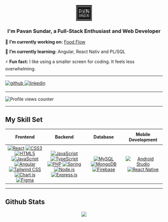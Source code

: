 <div align="center">
  <img src="https://github.com/pavansundar9/pavansundarportfolio/blob/main/public/pavan_sundar_logo.png?raw=true" align="center" height="50" width="50" />
</div>

### <div align="center">I'm Pavan Sundar, a Full-Stack Enthusiast and Web Developer</div>

🔭 **I’m currently working on:** [Food Flow](https://github.com/pavansundar9/FoodFlow)

🌱 **I’m currently learning:** Angular, React Nativ and PL/SQL

⚡ **Fun fact:** I like using a smaller screen for coding. It feels less overwhelming.

---

<div>
  <a href="https://github.com/pavansundar9" target="_blank">
    <img src=https://img.shields.io/badge/github-%2324292e.svg?&style=for-the-badge&logo=github&logoColor=white alt=github style="margin-bottom: 5px;" />
  </a>
  <a href="https://linkedin.com/in/pavan-sundar" target="_blank">
    <img src=https://img.shields.io/badge/linkedin-%231E77B5.svg?&style=for-the-badge&logo=linkedin&logoColor=white alt=linkedin style="margin-bottom: 5px;" />
  </a>
</div>

---
![Profile views counter](https://komarev.com/ghpvc/?username=pavansundar9&&style=flat-square)

---

## My Skill Set

<table>
  <thead height="50px">
    <th>Frontend</th>
    <th>Backend</th>
    <th>Database</th>
    <th>Mobile Development</th>
  </thead>
  <tr padding="10px">
    <td align="center" width="25%">
<!--       <h3>Frontend</h3> -->
      <a href="https://reactjs.org/" target="_blank"><img src="https://profilinator.rishav.dev/skills-assets/react-original-wordmark.svg" alt="React" height="50" /></a>
      <a href="https://www.w3schools.com/css/" target="_blank"><img src="https://profilinator.rishav.dev/skills-assets/css3-original-wordmark.svg" alt="CSS3" height="50" /></a>
      <a href="https://en.wikipedia.org/wiki/HTML5" target="_blank"><img src="https://profilinator.rishav.dev/skills-assets/html5-original-wordmark.svg" alt="HTML5" height="50" /></a>
      <a href="https://www.javascript.com/" target="_blank"><img src="https://profilinator.rishav.dev/skills-assets/javascript-original.svg" alt="JavaScript" height="50" /></a>
      <a href="https://angular.io/" target="_blank"><img src="https://profilinator.rishav.dev/skills-assets/angularjs-original.svg" alt="Angular" height="50" /></a>
      <a href="https://www.tailwindcss.com/" target="_blank"><img src="https://profilinator.rishav.dev/skills-assets/tailwindcss.svg" alt="Tailwind CSS" height="50" /></a>
      <a href="https://www.chartjs.org/" target="_blank"><img src="https://profilinator.rishav.dev/skills-assets/logo-title.svg" alt="Chart.js" height="50" /></a>
      <a href="https://www.figma.com/" target="_blank"><img src="https://profilinator.rishav.dev/skills-assets/figma-icon.svg" alt="Figma" height="50" /></a>
    </td>
    <td align="center" width="25%">
<!--       <h3>Backend</h3> -->
      <a href="https://www.javascript.com/" target="_blank"><img src="https://profilinator.rishav.dev/skills-assets/javascript-original.svg" alt="JavaScript" height="50" /></a>
      <a href="https://www.typescriptlang.org/" target="_blank"><img src="https://profilinator.rishav.dev/skills-assets/typescript-original.svg" alt="TypeScript" height="50" /></a>
      <a href="https://www.php.net/" target="_blank"><img src="https://profilinator.rishav.dev/skills-assets/php-original.svg" alt="PHP" height="50" /></a>
      <a href="https://spring.io/projects/spring-framework" target="_blank"><img src="https://profilinator.rishav.dev/skills-assets/springio-icon.svg" alt="Spring" height="50" /></a>
      <a href="https://nodejs.org/" target="_blank"><img src="https://profilinator.rishav.dev/skills-assets/nodejs-original-wordmark.svg" alt="Node.js" height="50" /></a>
      <a href="https://expressjs.com/" target="_blank"><img src="https://profilinator.rishav.dev/skills-assets/express-original-wordmark.svg" alt="Express.js" height="50" /></a>
    </td>
    <td align="center" width="25%">
<!--       <h3>Database</h3> -->
      <a href="https://www.mysql.com/" target="_blank"><img src="https://profilinator.rishav.dev/skills-assets/mysql-original-wordmark.svg" alt="MySQL" height="50" /></a>
      <a href="https://www.mongodb.com/" target="_blank"><img src="https://profilinator.rishav.dev/skills-assets/mongodb-original-wordmark.svg" alt="MongoDB" height="50" /></a>
      <a href="https://firebase.google.com/" target="_blank"><img src="https://cdn.jsdelivr.net/gh/devicons/devicon/icons/firebase/firebase-plain.svg" alt="Firebase" height="50" /></a>
    </td>
    <td align="center" width="25%">
<!--       <h3>Mobile Development</h3> -->
      <a href="https://developer.android.com/studio" target="_blank"><img src="https://cdn.jsdelivr.net/gh/devicons/devicon/icons/androidstudio/androidstudio-original.svg" alt="Android Studio" height="50" /></a>
      <a href="https://reactnative.dev/" target="_blank"><img src="https://cdn.jsdelivr.net/gh/devicons/devicon/icons/react/react-original.svg" alt="React Native" height="50" /></a>
    </td>
  </tr>
</table>


---

## Github Stats
<div align="center">
  <img src="https://github-readme-stats.vercel.app/api?username=pavansundar9&show_icons=true&count_private=true&hide_border=true" align="center" />
</div>
